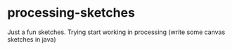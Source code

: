 # processing-sketches
Just a fun sketches. Trying start working in processing (write some canvas sketches in java)
